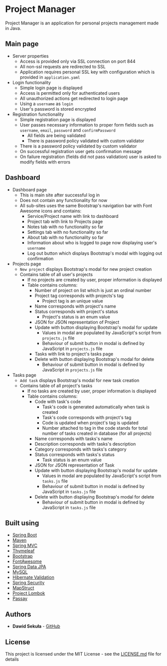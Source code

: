 # Project Manager

Project Manager is an application for personal projects management made in Java.  

## Main page

* Server properties
    * Access is provided only via SSL connection on port 844
    * All non-ssl requests are redirected to SSL
    * Application requires personal SSL key with configuration which is provided in `application.yaml`
* Login functionality
    * Simple login page is displayed
    * Access is permitted only for authenticated users 
    * All unauthorized actions get redirected to login page
    * Using a `username` as `login`
    * User's password is stored encrypted
* Registration functionality
    * Simple registration page is displayed
    * User passes necessary information to proper form fields such as `username`, `email`, `password` and `confirmPassword`
        * All fields are being validated
        * There is password policy validated with custom validator
    * There is a password policy validated by custom validator
    * On successful registration user gets confirmation message
    * On failure registration (fields did not pass validation) user is asked to modify fields with errors
    
##  Dashboard 

* Dashboard page 
    * This is main site after successful log in
    * Does not contain any functionality for now
    * All sub-sites uses the same Bootstrap's navigation bar with Font Awesome icons and contains:
        * Service/Project name with link to dashboard
        * Project tab with link to Projects page
        * Notes tab with no functionality so far
        * Settings tab with no functionality so far
        * About tab with no functionality so far
        * Information about who is logged to page now displaying user's `username`
        * Log out button which displays Bootstrap's modal with logging out confirmation 
* Projects page
    * `New project` displays Bootstrap's modal for new project creation
    * Contains table of all user's projects
        * If no projects are created by user, proper information is displayed
        * Table contains columns:
            * Number of project on list which is just an ordinal number
            * Project tag corresponds with projects's tag
                * Project tag is an unique value
            * Name corresponds with project's name
            * Status corresponds with project's status
                * Project's status is an enum value
            * JSON for JSON representation of Project
            * Update with button displaying Bootstrap's modal for update
                * Values in modal are populated by JavaScript's script from `projects.js` file
                * Behaviour of submit button in modal is defined by JavaScript in `projects.js` file
            * Tasks with link to project's tasks page
            * Delete with button displaying Bootstrap's modal for delete
                * Behaviour of submit button in modal is defined by JavaScript in `projects.js` file
* Tasks page
    * `Add task` displays Bootstrap's modal for new task creation
    * Contains table of all project's tasks
        * If no tasks are created by user, proper information is displayed
        * Table contains columns:
            * Code with task's code
                * Task's code is generated automatically when task is created
                * Task's code corresponds with project's tag
                * Code is updated when project's tag is updated
                * Number attached to tag in the code stands for total number of tasks created in database (for all projects)
            * Name corresponds with tasks's name
            * Description corresponds with tasks's description
            * Category corresponds with tasks's category
            * Status corresponds with tasks's status
                * Task status is an enum value
            * JSON for JSON representation of Task
            * Update with button displaying Bootstrap's modal for update
                * Values in modal are populated by JavaScript's script from `tasks.js` file
                * Behaviour of submit button in modal is defined by JavaScript in `tasks.js` file
            * Delete with button displaying Bootstrap's modal for delete
                * Behaviour of submit button in modal is defined by JavaScript in `tasks.js` file


## Built using

* [Spring Boot](https://spring.io/projects/spring-boot)
* [Maven](https://maven.apache.org/)
* [Spring MVC](https://docs.spring.io/spring/docs/current/spring-framework-reference/web.html)
* [Thymeleaf](https://www.thymeleaf.org/)
* [Bootstrap](https://getbootstrap.com/)
* [FontAwesome](https://fontawesome.com/)
* [Spring Data JPA](https://spring.io/projects/spring-data-jpa)
* [MySQL](https://www.mysql.com/)
* [Hibernate Validation](https://hibernate.org/validator/)
* [Spring Security](https://spring.io/projects/spring-security)
* [MapStruct](https://mapstruct.org/)
* [Project Lombok](https://projectlombok.org/)
* [Passay](https://www.passay.org/)


## Authors

* **Dawid Sekuła** - [GitHub](https://github.com/dawidsekula)

## License

This project is licensed under the MIT License - see the [LICENSE.md](LICENSE.md) file for details

